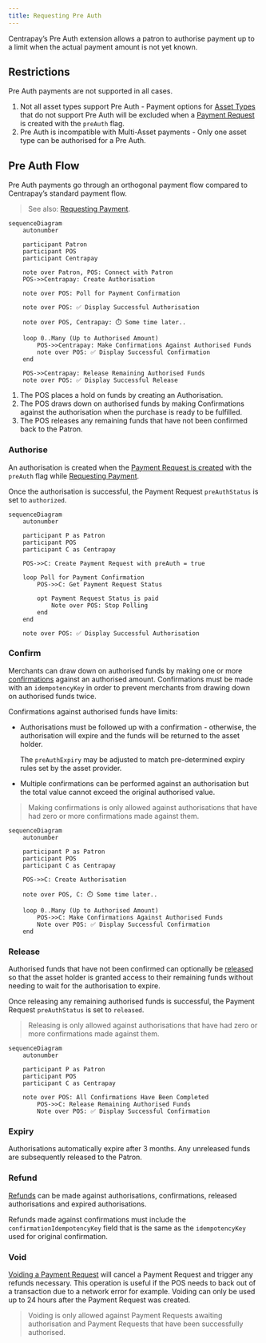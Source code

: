 ```yaml
---
title: Requesting Pre Auth
---
```


Centrapay’s Pre Auth extension allows a patron to authorise payment up to a limit when the actual payment amount is not yet known.

## Restrictions

Pre Auth payments are not supported in all cases.

1. Not all asset types support Pre Auth - Payment options for [Asset Types](https://docs.centrapay.com/api/asset-types) that do not support Pre Auth will be excluded when a [Payment Request](https://docs.centrapay.com/api/payment-requests#payment-request) is created with the `preAuth` flag.
2. Pre Auth is incompatible with Multi-Asset payments - Only one asset type can be authorised for a Pre Auth.

## Pre Auth Flow

Pre Auth payments go through an orthogonal payment flow compared to Centrapay’s standard payment flow.

> See also: [Requesting Payment](https://www.notion.so/Requesting-Payment-ad4c917a690a4bc3a4de5fc04a7396c2).

```mermaid
sequenceDiagram
	autonumber

	participant Patron
	participant POS
	participant Centrapay

	note over Patron, POS: Connect with Patron
	POS->>Centrapay: Create Authorisation

	note over POS: Poll for Payment Confirmation

	note over POS: ✅ Display Successful Authorisation

	note over POS, Centrapay: ⏱️ Some time later..

	loop 0..Many (Up to Authorised Amount)
		POS->>Centrapay: Make Confirmations Against Authorised Funds
		note over POS: ✅ Display Successful Confirmation
	end

	POS->>Centrapay: Release Remaining Authorised Funds
	note over POS: ✅ Display Successful Release
```

1. The POS places a hold on funds by creating an Authorisation.
2. The POS draws down on authorised funds by making Confirmations against the authorisation when the purchase is ready to be fulfilled.
3. The POS releases any remaining funds that have not been confirmed back to the Patron.

### Authorise

An authorisation is created when the [Payment Request is created](https://docs.centrapay.com/api/payment-requests#create-a-payment-request) with the `preAuth` flag while [Requesting Payment](https://www.notion.so/Requesting-Payment-ad4c917a690a4bc3a4de5fc04a7396c2).

Once the authorisation is successful, the Payment Request `preAuthStatus` is set to `authorized`.

```mermaid
sequenceDiagram
	autonumber

	participant P as Patron
	participant POS
	participant C as Centrapay

	POS->>C: Create Payment Request with preAuth = true

	loop Poll for Payment Confirmation
		POS->>C: Get Payment Request Status

		opt Payment Request Status is paid
			Note over POS: Stop Polling
		end
	end

	note over POS: ✅ Display Successful Authorisation
```

### Confirm

Merchants can draw down on authorised funds by making one or more [confirmations](https://docs.centrapay.com/api/payment-requests#make-a-confirmation-against-a-pre-auth-payment-request-experimental) against an authorised amount. Confirmations must be made with an `idempotencyKey` in order to prevent merchants from drawing down on authorised funds twice.

Confirmations against authorised funds have limits:

- Authorisations must be followed up with a confirmation - otherwise, the authorisation will expire and the funds will be returned to the asset holder.

    The `preAuthExpiry` may be adjusted to match pre-determined expiry rules set by the asset provider.

- Multiple confirmations can be performed against an authorisation but the total value cannot exceed the original authorised value.

> Making confirmations is only allowed against authorisations that have had zero or more confirmations made against them.

```mermaid
sequenceDiagram
	autonumber

	participant P as Patron
	participant POS
	participant C as Centrapay

	POS->>C: Create Authorisation

	note over POS, C: ⏱️ Some time later..

	loop 0..Many (Up to Authorised Amount)
		POS->>C: Make Confirmations Against Authorised Funds
		Note over POS: ✅ Display Successful Confirmation
	end
```

### Release

Authorised funds that have not been confirmed can optionally be [released](https://docs.centrapay.com/api/payment-requests#release-funds-held-for-a-pre-auth-payment-request-experimental) so that the asset holder is granted access to their remaining funds without needing to wait for the authorisation to expire.

Once releasing any remaining authorised funds is successful, the Payment Request `preAuthStatus` is set to `released`.

> Releasing is only allowed against authorisations that have had zero or more confirmations made against them.

```mermaid
sequenceDiagram
	autonumber

	participant P as Patron
	participant POS
	participant C as Centrapay

	note over POS: All Confirmations Have Been Completed
		POS->>C: Release Remaining Authorised Funds
		Note over POS: ✅ Display Successful Confirmation
```

### Expiry

Authorisations automatically expire after 3 months. Any unreleased funds are subsequently released to the Patron.

### Refund

[Refunds](https://www.notion.so/ae3daeeb04c24b8b8e22680cc475afd7) can be made against authorisations, confirmations, released authorisations and expired authorisations.

Refunds made against confirmations must include the `confirmationIdempotencyKey` field that is the same as the `idempotencyKey` used for original confirmation.

### Void

[Voiding a Payment Request](https://docs.centrapay.com/api/payment-requests#void-a-payment-request-experimental) will cancel a Payment Request and trigger any refunds necessary. This operation is useful if the POS needs to back out of a transaction due to a network error for example. Voiding can only be used up to 24 hours after the Payment Request was created.

> Voiding is only allowed against Payment Requests awaiting authorisation and Payment Requests that have been successfully authorised.
